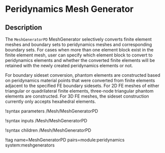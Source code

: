 # Peridynamics Mesh Generator

## Description

The `MeshGeneratorPD` MeshGenerator selectively converts finite element meshes and boundary sets to peridynamics meshes and corresponding boundary sets. For cases when more than one element block exist in the finite element mesh, user can specify which element block to convert to peridynamics elements and whether the converted finite elements will be retained with the newly created peridynamics elements or not.

For boundary sideset conversion, phantom elements are constructed based on peridynamics material points that were converted from finite elements adjacent to the specified FE boundary sidesets. For 2D FE meshes of either triangular or quadrilateral finite elements, three-node triangular phantom elements are constructed. For 3D FE meshes, the sideset construction currently only accepts hexahedral elements.

!syntax parameters /Mesh/MeshGeneratorPD

!syntax inputs /Mesh/MeshGeneratorPD

!syntax children /Mesh/MeshGeneratorPD

!tag name=MeshGeneratorPD pairs=module:peridynamics system:meshgenerators
